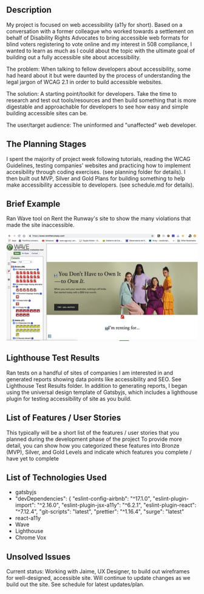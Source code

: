 ## Description
My project is focused on web accessibility (a11y for short). Based on a conversation with a former colleague who worked towards a settlement on behalf of Disability Rights Advocates to bring accessible web formats for blind voters registering to vote online and my interest in 508 compliance, I wanted to learn as much as I could about the topic with the ultimate goal of building out a fully accessible site about accessibility. 

The problem: When talking to fellow developers about accessibility, some had heard about it but were daunted by the process of understanding the legal jargon of WCAG 2.1 in order to build accessible websites. 

The solution: A starting point/toolkit for developers. Take the time to research and test out tools/resources and then build something that is more digestable and approachable for developers to see how easy and simple building accessible sites can be. 

The user/target audience: The uninformed and "unaffected" web developer.
 
## The Planning Stages
I spent the majority of project week following tutorials, reading the WCAG Guidelines, testing companies' websites and practicing how to implement accesibility through coding exercises. (see planning folder for details). I then built out MVP, Silver and Gold Plans for building something to help make accessibility accessible to developers. (see schedule.md for details). 

## Brief Example
Ran Wave tool on Rent the Runway's site to show the many violations that made the site inaccessible. 

![Alt text](Planning/rtr.jpg "Rent the Runway Screenshot")

## Lighthouse Test Results
Ran tests on a handful of sites of companies I am interested in and generated reports showing data points like accessibility and SEO. See Lighthouse Test Results folder. In addition to generating reports, I began using the universal design template of Gatsbyjs, which includes a lighthouse plugin for testing accessibility of site as you build. 

## List of Features / User Stories
This typically will be a short list of the features / user stories that you planned during the development phase of the project
To provide more detail, you can show how you categorized these features into Bronze (MVP), Silver, and Gold Levels and indicate which features you complete / have yet to complete

## List of Technologies Used

* gatsbyjs
*  "devDependencies": {
    "eslint-config-airbnb": "^17.1.0",
    "eslint-plugin-import": "^2.16.0",
    "eslint-plugin-jsx-a11y": "^6.2.1",
    "eslint-plugin-react": "^7.12.4",
    "git-scripts": "latest",
    "prettier": "^1.16.4",
    "surge": "latest"
* react-a11y
* Wave
* Lighthouse
* Chrome Vox

## Unsolved Issues 
Current status: Working with Jaime, UX Designer, to build out wireframes for well-designed, accessible site. Will continue to update changes as we build out the site. See schedule for latest updates/plan. 
